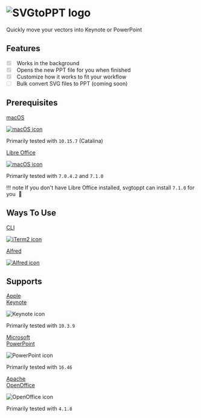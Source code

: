 <div class="center">
  <h1>
    <img id="app-logo" src="/img/svgtoppt-logo.svg" alt="SVGtoPPT logo" title="SVGtoPPT logo"/>
  </h1>
  <p id="tagline">
    Quickly move your vectors into Keynote or PowerPoint
  </p>
</div>

## Features

<ul class="task-list">
  <li class="task-list-item">
    <label class="task-list-control">
      <input type="checkbox" disabled checked="">
      <span class="task-list-indicator"></span>
    </label>
    Works in the background
  </li>
  <li class="task-list-item">
    <label class="task-list-control">
      <input type="checkbox" disabled checked="">
      <span class="task-list-indicator"></span>
    </label>
    Opens the new PPT file for you when finished
  </li>
  <li class="task-list-item">
    <label class="task-list-control">
      <input type="checkbox" disabled checked="">
      <span class="task-list-indicator"></span>
    </label>
    Customize how it works to fit your workflow
  </li>
  <li class="task-list-item">
    <label class="task-list-control">
      <input type="checkbox" disabled>
      <span class="task-list-indicator"></span>
    </label>
    Bulk convert SVG files to PPT (coming soon)
  </li>
</ul>

## Prerequisites

<div class="row center icons two-column">
  <div>
    <a target="_blank" href="https://www.apple.com/macos">
      <p>
        macOS
      </p>
      <img src="img/mac-os-icon.svg" alt="macOS icon" title="macOS icon"/>
    </a>
    <p>Primarily tested with <code>10.15.7</code> (Catalina)</p>
  </div>
  <div>
    <a target="_blank" href="https://www.libreoffice.org/download/download">
      <p>
        Libre Office
      </p>
      <img src="/img/libre-office-icon.svg" alt="macOS icon" title="macOS icon"/>
    </a>
    <p>Primarily tested with <code>7.0.4.2</code> and <code>7.1.0</code></p>
  </div>
</div>

!!! note
    If you don't have Libre Office installed, svgtoppt can install `7.1.0` for you&nbsp; :slightly_smiling_face:

## Ways To Use

<div class="row center icons two-column">
  <div>
    <a href="cli">
      <p>
        CLI
      </p>
      <img src="/img/iterm2-icon.svg" alt="iTerm2 icon" title="iTerm2 icon"/>
    </a>
  </div>
  <div>
    <a href="alfred">
      <p>
        Alfred
      </p>
      <img src="/img/alfred-icon.svg" alt="Alfred icon" title="Alfred icon"/>
    </a>
  </div>
</div>

## Supports

<div class="row center icons three-column">
  <div>
    <p>
      <a target="_blank" href="https://apps.apple.com/us/app/keynote/id409183694">
        Apple<br>Keynote
      </a>
    </p>
    <img src="/img/keynote-icon.svg" alt="Keynote icon" title="Keynote icon"/>
    <p>Primarily tested with <code>10.3.9</code></p>
  </div>
  <div>
    <p>
      <a target="_blank" href="https://www.microsoft.com/en-us/microsoft-365/powerpoint">
        Microsoft<br>PowerPoint
      </a>
    </p>
    <img src="/img/powerpoint-icon.svg" alt="PowerPoint icon" title="Powerpoint icon"/>
    <p>Primarily tested with <code>16.46</code></p>
  </div>
  <div>
    <p>
      <a target="_blank" href="https://www.openoffice.org">
        Apache<br>OpenOffice
      </a>
    </p>
    <img src="/img/open-office-icon.svg" alt="OpenOffice icon" title="OpenOffice icon"/>
    <p>Primarily tested with <code>4.1.8</code></p>
  </div>
</div>
